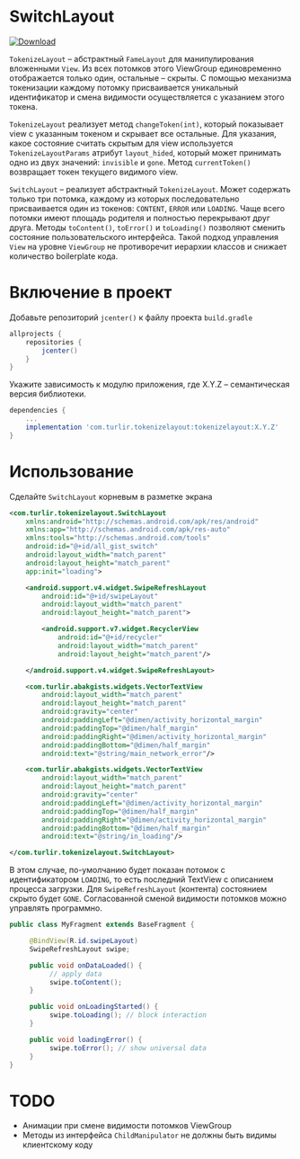 SwitchLayout
===
[![Download](https://api.bintray.com/packages/iljaosintsev/TokenizeLayout/tokenizelayout/images/download.svg)](https://bintray.com/iljaosintsev/TokenizeLayout/tokenizelayout/_latestVersion)

`TokenizeLayout` – абстрактный `FameLayout` для манипулирования вложенными `View`.
Из всех потомков этого ViewGroup единовременно отображается только один, остальные – скрыты.
С помощью механизма токенизации каждому потомку присваивается уникальный идентификатор и смена видимости осуществляется с указанием этого токена.

`TokenizeLayout` реализует метод `changeToken(int)`, который показывает view с указанным токеном и скрывает все остальные.
Для указания, какое состояние считать скрытым для view используется `TokenizeLayoutParams` атрибут `layout_hided`,
который может принимать одно из двух значений: `invisible` и `gone`.
Метод `currentToken()` возвращает токен текущего видимого view.

`SwitchLayout` – реализует абстрактный `TokenizeLayout`.
Может содержать только три потомка, каждому из которых последовательно присваивается один из токенов: `CONTENT`, `ERROR` или `LOADING`.
Чаще всего потомки имеют площадь родителя и полностью перекрывают друг друга.
Методы `toContent()`, `toError()` и `toLoading()` позволяют сменить состояние пользовательского интерфейса.
Такой подход управления `View` на уровне `ViewGroup` не противоречит иерархии классов и снижает количество boilerplate кода.

# Включение в проект

Добавьте репозиторий `jcenter()` к файлу проекта `build.gradle`

``` groovy
allprojects {
    repositories {
        jcenter()
    }
}
```

Укажите зависимость к модулю приложения, где X.Y.Z – семантическая версия библиотеки.

``` groovy
dependencies {
    ...
    implementation 'com.turlir.tokenizelayout:tokenizelayout:X.Y.Z'
}
```

# Использование

Сделайте `SwitchLayout` корневым в разметке экрана

``` xml
<com.turlir.tokenizelayout.SwitchLayout
    xmlns:android="http://schemas.android.com/apk/res/android"
    xmlns:app="http://schemas.android.com/apk/res-auto"
    xmlns:tools="http://schemas.android.com/tools"
    android:id="@+id/all_gist_switch"
    android:layout_width="match_parent"
    android:layout_height="match_parent"
    app:init="loading">

    <android.support.v4.widget.SwipeRefreshLayout
        android:id="@+id/swipeLayout"
        android:layout_width="match_parent"
        android:layout_height="match_parent">

        <android.support.v7.widget.RecyclerView
            android:id="@+id/recycler"
            android:layout_width="match_parent"
            android:layout_height="match_parent"/>

    </android.support.v4.widget.SwipeRefreshLayout>

    <com.turlir.abakgists.widgets.VectorTextView
        android:layout_width="match_parent"
        android:layout_height="match_parent"
        android:gravity="center"
        android:paddingLeft="@dimen/activity_horizontal_margin"
        android:paddingTop="@dimen/half_margin"
        android:paddingRight="@dimen/activity_horizontal_margin"
        android:paddingBottom="@dimen/half_margin"
        android:text="@string/main_network_error"/>

    <com.turlir.abakgists.widgets.VectorTextView
        android:layout_width="match_parent"
        android:layout_height="match_parent"
        android:gravity="center"
        android:paddingLeft="@dimen/activity_horizontal_margin"
        android:paddingTop="@dimen/half_margin"
        android:paddingRight="@dimen/activity_horizontal_margin"
        android:paddingBottom="@dimen/half_margin"
        android:text="@string/in_loading"/>

</com.turlir.tokenizelayout.SwitchLayout>
```

В этом случае, по-умолчанию будет показан потомок с идентификатором `LOADING`,
то есть последний TextView с описанием процесса загрузки.
Для `SwipeRefreshLayout` (контента) состоянием скрыто будет `GONE`.
Согласованной сменой видимости потомков можно управлять программно.

``` java
public class MyFragment extends BaseFragment {

     @BindView(R.id.swipeLayout)
     SwipeRefreshLayout swipe;

     public void onDataLoaded() {
          // apply data
          swipe.toContent();
     }

     public void onLoadingStarted() {
          swipe.toLoading(); // block interaction
     }

     public void loadingError() {
          swipe.toError(); // show universal data
     }
}
```

# TODO

- Анимации при смене видимости потомков ViewGroup
- Методы из интерфейса `ChildManipulator` не должны быть видимы клиентскому коду